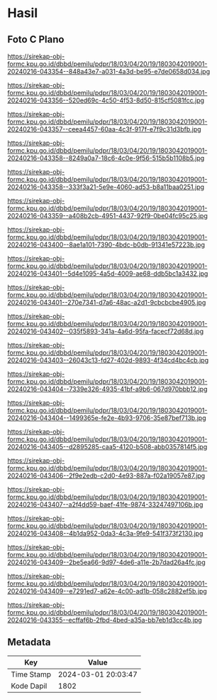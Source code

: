 # Hasil

## Foto C Plano

https://sirekap-obj-formc.kpu.go.id/dbbd/pemilu/pdpr/18/03/04/20/19/1803042019001-20240216-043354--848a43e7-a031-4a3d-be95-e7de0658d034.jpg

https://sirekap-obj-formc.kpu.go.id/dbbd/pemilu/pdpr/18/03/04/20/19/1803042019001-20240216-043356--520ed69c-4c50-4f53-8d50-815cf5081fcc.jpg

https://sirekap-obj-formc.kpu.go.id/dbbd/pemilu/pdpr/18/03/04/20/19/1803042019001-20240216-043357--ceea4457-60aa-4c3f-917f-e7f9c31d3bfb.jpg

https://sirekap-obj-formc.kpu.go.id/dbbd/pemilu/pdpr/18/03/04/20/19/1803042019001-20240216-043358--8249a0a7-18c6-4c0e-9f56-515b5b1108b5.jpg

https://sirekap-obj-formc.kpu.go.id/dbbd/pemilu/pdpr/18/03/04/20/19/1803042019001-20240216-043358--333f3a21-5e9e-4060-ad53-b8a11baa0251.jpg

https://sirekap-obj-formc.kpu.go.id/dbbd/pemilu/pdpr/18/03/04/20/19/1803042019001-20240216-043359--a408b2cb-4951-4437-92f9-0be04fc95c25.jpg

https://sirekap-obj-formc.kpu.go.id/dbbd/pemilu/pdpr/18/03/04/20/19/1803042019001-20240216-043400--8ae1a101-7390-4bdc-b0db-91341e57223b.jpg

https://sirekap-obj-formc.kpu.go.id/dbbd/pemilu/pdpr/18/03/04/20/19/1803042019001-20240216-043401--5d4e1095-4a5d-4009-ae68-ddb5bc1a3432.jpg

https://sirekap-obj-formc.kpu.go.id/dbbd/pemilu/pdpr/18/03/04/20/19/1803042019001-20240216-043401--270e7341-d7a6-48ac-a2d1-9cbcbcbe4905.jpg

https://sirekap-obj-formc.kpu.go.id/dbbd/pemilu/pdpr/18/03/04/20/19/1803042019001-20240216-043402--035f5893-341a-4a6d-95fa-facecf72d68d.jpg

https://sirekap-obj-formc.kpu.go.id/dbbd/pemilu/pdpr/18/03/04/20/19/1803042019001-20240216-043403--26043c13-fd27-402d-9893-4f34cd4bc4cb.jpg

https://sirekap-obj-formc.kpu.go.id/dbbd/pemilu/pdpr/18/03/04/20/19/1803042019001-20240216-043404--7339e326-4935-41bf-a9b6-067d970bbb12.jpg

https://sirekap-obj-formc.kpu.go.id/dbbd/pemilu/pdpr/18/03/04/20/19/1803042019001-20240216-043404--1499365e-fe2e-4b93-9706-35e87bef713b.jpg

https://sirekap-obj-formc.kpu.go.id/dbbd/pemilu/pdpr/18/03/04/20/19/1803042019001-20240216-043405--d2895285-caa5-4120-b508-abb0357814f5.jpg

https://sirekap-obj-formc.kpu.go.id/dbbd/pemilu/pdpr/18/03/04/20/19/1803042019001-20240216-043406--2f9e2edb-c2d0-4e93-887a-f02a19057e87.jpg

https://sirekap-obj-formc.kpu.go.id/dbbd/pemilu/pdpr/18/03/04/20/19/1803042019001-20240216-043407--a2f4dd59-baef-41fe-9874-33247497106b.jpg

https://sirekap-obj-formc.kpu.go.id/dbbd/pemilu/pdpr/18/03/04/20/19/1803042019001-20240216-043408--4b1da952-0da3-4c3a-9fe9-541f373f2130.jpg

https://sirekap-obj-formc.kpu.go.id/dbbd/pemilu/pdpr/18/03/04/20/19/1803042019001-20240216-043409--2be5ea66-9d97-4de6-a11e-2b7dad26a4fc.jpg

https://sirekap-obj-formc.kpu.go.id/dbbd/pemilu/pdpr/18/03/04/20/19/1803042019001-20240216-043409--e7291ed7-a62e-4c00-ad1b-058c2882ef5b.jpg

https://sirekap-obj-formc.kpu.go.id/dbbd/pemilu/pdpr/18/03/04/20/19/1803042019001-20240216-043355--ecffaf6b-2fbd-4bed-a35a-bb7eb1d3cc4b.jpg


## Metadata

| Key        | Value               |
| ---------- | ------------------- |
| Time Stamp | 2024-03-01 20:03:47 |
| Kode Dapil | 1802                |



